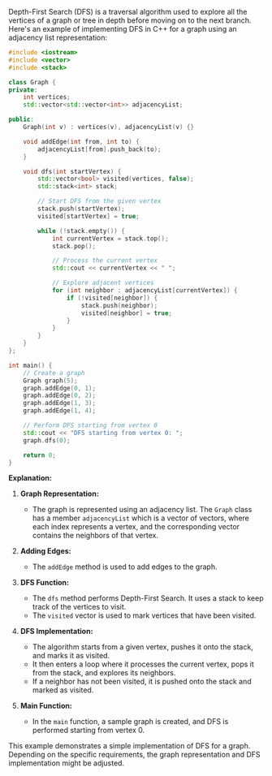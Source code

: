 Depth-First Search (DFS) is a traversal algorithm used to explore all the vertices of a graph or tree in depth before moving on to the next branch. Here's an example of implementing DFS in C++ for a graph using an adjacency list representation:

```cpp
#include <iostream>
#include <vector>
#include <stack>

class Graph {
private:
    int vertices;
    std::vector<std::vector<int>> adjacencyList;

public:
    Graph(int v) : vertices(v), adjacencyList(v) {}

    void addEdge(int from, int to) {
        adjacencyList[from].push_back(to);
    }

    void dfs(int startVertex) {
        std::vector<bool> visited(vertices, false);
        std::stack<int> stack;

        // Start DFS from the given vertex
        stack.push(startVertex);
        visited[startVertex] = true;

        while (!stack.empty()) {
            int currentVertex = stack.top();
            stack.pop();

            // Process the current vertex
            std::cout << currentVertex << " ";

            // Explore adjacent vertices
            for (int neighbor : adjacencyList[currentVertex]) {
                if (!visited[neighbor]) {
                    stack.push(neighbor);
                    visited[neighbor] = true;
                }
            }
        }
    }
};

int main() {
    // Create a graph
    Graph graph(5);
    graph.addEdge(0, 1);
    graph.addEdge(0, 2);
    graph.addEdge(1, 3);
    graph.addEdge(1, 4);

    // Perform DFS starting from vertex 0
    std::cout << "DFS starting from vertex 0: ";
    graph.dfs(0);

    return 0;
}
```

**Explanation:**

1. **Graph Representation:**
   - The graph is represented using an adjacency list. The `Graph` class has a member `adjacencyList` which is a vector of vectors, where each index represents a vertex, and the corresponding vector contains the neighbors of that vertex.

2. **Adding Edges:**
   - The `addEdge` method is used to add edges to the graph.

3. **DFS Function:**
   - The `dfs` method performs Depth-First Search. It uses a stack to keep track of the vertices to visit.
   - The `visited` vector is used to mark vertices that have been visited.

4. **DFS Implementation:**
   - The algorithm starts from a given vertex, pushes it onto the stack, and marks it as visited.
   - It then enters a loop where it processes the current vertex, pops it from the stack, and explores its neighbors.
   - If a neighbor has not been visited, it is pushed onto the stack and marked as visited.

5. **Main Function:**
   - In the `main` function, a sample graph is created, and DFS is performed starting from vertex 0.

This example demonstrates a simple implementation of DFS for a graph. Depending on the specific requirements, the graph representation and DFS implementation might be adjusted.